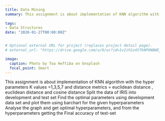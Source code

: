 ```yaml
---
title: Data Mining
summary: This assignment is about implementation of KNN algorithm with the hyper parameters K values =1,3,5,7 and distance metrics = euclidean distance , euclidean distance and cosine distance, Split the data of IRIS into development and test set, Find the optimal parameters using development data set and plot them using barchart for the given hyperparameters, Analyse the graph and get optimal hyperparameters, and from the hyperparameters getting the Final accuracy of test-set
 
tags:
- Data Structures 
date: "2020-01-27T00:00:00Z"


# Optional external URL for project (replaces project detail page).
# external_url: "https://drive.google.com/u/0/uc?id=1v2ihSz4STkNPONBWEjuF2yKtELHSAyAu&export=download"

image:
  caption: Photo by Toa Heftiba on Unsplash
  focal_point: Smart
---
```


This assignment is about implementation of KNN algorithm with the hyper parameters K values =1,3,5,7 and distance metrics = euclidean distance , euclidean distance and cosine distance
Split the data of IRIS into development and test set
Find the optimal parameters using development data set and plot them using barchart for the given hyperparameters
Analyse the graph and get optimal hyperparameters, and from the hyperparameters getting the Final accuracy of test-set
